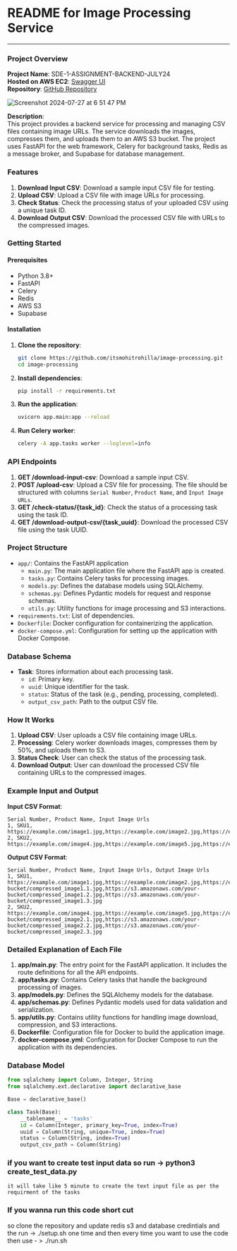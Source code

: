 
# README for Image Processing Service

---

### Project Overview

**Project Name**: SDE-1-ASSIGNMENT-BACKEND-JULY24  
**Hosted on AWS EC2**: [Swagger UI](http://13.233.153.137:8000/docs)  
**Repository**: [GitHub Repository](https://github.com/itsmohitrohilla/image-processing.git)

![Screenshot 2024-07-27 at 6 51 47 PM](https://github.com/user-attachments/assets/513e7bec-7430-4683-af29-a0d90bfee93c)


**Description**:  
This project provides a backend service for processing and managing CSV files containing image URLs. The service downloads the images, compresses them, and uploads them to an AWS S3 bucket. The project uses FastAPI for the web framework, Celery for background tasks, Redis as a message broker, and Supabase for database management.

### Features

1. **Download Input CSV**: Download a sample input CSV file for testing.
2. **Upload CSV**: Upload a CSV file with image URLs for processing.
3. **Check Status**: Check the processing status of your uploaded CSV using a unique task ID.
4. **Download Output CSV**: Download the processed CSV file with URLs to the compressed images.

### Getting Started

#### Prerequisites

- Python 3.8+
- FastAPI
- Celery
- Redis
- AWS S3
- Supabase

#### Installation

1. **Clone the repository**:
   ```bash
   git clone https://github.com/itsmohitrohilla/image-processing.git
   cd image-processing
   ```

2. **Install dependencies**:
   ```bash
   pip install -r requirements.txt
   ```

3. **Run the application**:
   ```bash
   uvicorn app.main:app --reload
   ```

4. **Run Celery worker**:
   ```bash
   celery -A app.tasks worker --loglevel=info
   ```

### API Endpoints

1. **GET /download-input-csv**: Download a sample input CSV.
2. **POST /upload-csv**: Upload a CSV file for processing. The file should be structured with columns `Serial Number`, `Product Name`, and `Input Image URLs`.
3. **GET /check-status/{task_id}**: Check the status of a processing task using the task ID.
4. **GET /download-output-csv/{task_uuid}**: Download the processed CSV file using the task UUID.

### Project Structure

- `app/`: Contains the FastAPI application
  - `main.py`: The main application file where the FastAPI app is created.
  - `tasks.py`: Contains Celery tasks for processing images.
  - `models.py`: Defines the database models using SQLAlchemy.
  - `schemas.py`: Defines Pydantic models for request and response schemas.
  - `utils.py`: Utility functions for image processing and S3 interactions.
- `requirements.txt`: List of dependencies.
- `Dockerfile`: Docker configuration for containerizing the application.
- `docker-compose.yml`: Configuration for setting up the application with Docker Compose.

### Database Schema

- **Task**: Stores information about each processing task.
  - `id`: Primary key.
  - `uuid`: Unique identifier for the task.
  - `status`: Status of the task (e.g., pending, processing, completed).
  - `output_csv_path`: Path to the output CSV file.

### How It Works

1. **Upload CSV**: User uploads a CSV file containing image URLs.
2. **Processing**: Celery worker downloads images, compresses them by 50%, and uploads them to S3.
3. **Status Check**: User can check the status of the processing task.
4. **Download Output**: User can download the processed CSV file containing URLs to the compressed images.

### Example Input and Output

**Input CSV Format**:
```csv
Serial Number, Product Name, Input Image Urls
1, SKU1, https://example.com/image1.jpg,https://example.com/image2.jpg,https://example.com/image3.jpg
2, SKU2, https://example.com/image4.jpg,https://example.com/image5.jpg,https://example.com/image6.jpg
```

**Output CSV Format**:
```csv
Serial Number, Product Name, Input Image Urls, Output Image Urls
1, SKU1, https://example.com/image1.jpg,https://example.com/image2.jpg,https://example.com/image3.jpg,https://s3.amazonaws.com/your-bucket/compressed_image1.1.jpg,https://s3.amazonaws.com/your-bucket/compressed_image1.2.jpg,https://s3.amazonaws.com/your-bucket/compressed_image1.3.jpg
2, SKU2, https://example.com/image4.jpg,https://example.com/image5.jpg,https://example.com/image6.jpg,https://s3.amazonaws.com/your-bucket/compressed_image2.1.jpg,https://s3.amazonaws.com/your-bucket/compressed_image2.2.jpg,https://s3.amazonaws.com/your-bucket/compressed_image2.3.jpg
```

### Detailed Explanation of Each File

1. **app/main.py**: The entry point for the FastAPI application. It includes the route definitions for all the API endpoints.
2. **app/tasks.py**: Contains Celery tasks that handle the background processing of images.
3. **app/models.py**: Defines the SQLAlchemy models for the database.
4. **app/schemas.py**: Defines Pydantic models used for data validation and serialization.
5. **app/utils.py**: Contains utility functions for handling image download, compression, and S3 interactions.
6. **Dockerfile**: Configuration file for Docker to build the application image.
7. **docker-compose.yml**: Configuration for Docker Compose to run the application with its dependencies.

### Database Model

```python
from sqlalchemy import Column, Integer, String
from sqlalchemy.ext.declarative import declarative_base

Base = declarative_base()

class Task(Base):
    __tablename__ = 'tasks'
    id = Column(Integer, primary_key=True, index=True)
    uuid = Column(String, unique=True, index=True)
    status = Column(String, index=True)
    output_csv_path = Column(String)
```

### if you want to create test input data so run -> python3 create_test_data.py 
    it will take like 5 minute to create the text input file as per the requirment of the tasks

### If you wanna run this code short cut 
so clone the repository and update redis s3 and database credintials and the run -> ./setup.sh one time and then every time you want to use the code then  use  - > ./run.sh

